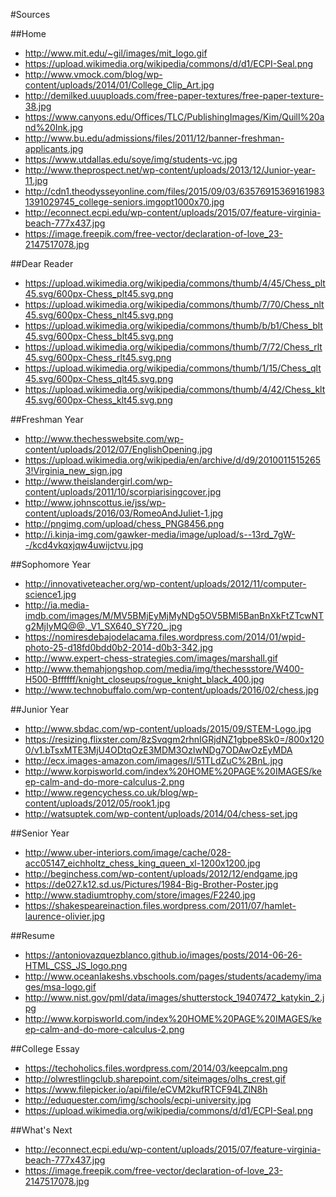 #Sources

##Home
- <http://www.mit.edu/~gil/images/mit_logo.gif>
- <https://upload.wikimedia.org/wikipedia/commons/d/d1/ECPI-Seal.png>
- <http://www.vmock.com/blog/wp-content/uploads/2014/01/College_Clip_Art.jpg>
- <http://demilked.uuuploads.com/free-paper-textures/free-paper-texture-38.jpg>
- <https://www.canyons.edu/Offices/TLC/PublishingImages/Kim/Quill%20and%20Ink.jpg>
- <http://www.bu.edu/admissions/files/2011/12/banner-freshman-applicants.jpg>
- <https://www.utdallas.edu/soye/img/students-vc.jpg>
- <http://www.theprospect.net/wp-content/uploads/2013/12/Junior-year-11.jpg>
- <http://cdn1.theodysseyonline.com/files/2015/09/03/635769153691619831391029745_college-seniors.imgopt1000x70.jpg>
- <http://econnect.ecpi.edu/wp-content/uploads/2015/07/feature-virginia-beach-777x437.jpg>
- <https://image.freepik.com/free-vector/declaration-of-love_23-2147517078.jpg>

##Dear Reader
- <https://upload.wikimedia.org/wikipedia/commons/thumb/4/45/Chess_plt45.svg/600px-Chess_plt45.svg.png>
- <https://upload.wikimedia.org/wikipedia/commons/thumb/7/70/Chess_nlt45.svg/600px-Chess_nlt45.svg.png>
- <https://upload.wikimedia.org/wikipedia/commons/thumb/b/b1/Chess_blt45.svg/600px-Chess_blt45.svg.png>
- <https://upload.wikimedia.org/wikipedia/commons/thumb/7/72/Chess_rlt45.svg/600px-Chess_rlt45.svg.png>
- <https://upload.wikimedia.org/wikipedia/commons/thumb/1/15/Chess_qlt45.svg/600px-Chess_qlt45.svg.png>
- <https://upload.wikimedia.org/wikipedia/commons/thumb/4/42/Chess_klt45.svg/600px-Chess_klt45.svg.png>


##Freshman Year
- <http://www.thechesswebsite.com/wp-content/uploads/2012/07/EnglishOpening.jpg>
- <https://upload.wikimedia.org/wikipedia/en/archive/d/d9/20100115152653!Virginia_new_sign.jpg>
- <http://www.theislandergirl.com/wp-content/uploads/2011/10/scorpiarisingcover.jpg>
- <http://www.johnscottus.ie/jss/wp-content/uploads/2016/03/RomeoAndJuliet-1.jpg>
- <http://pngimg.com/upload/chess_PNG8456.png>
- <http://i.kinja-img.com/gawker-media/image/upload/s--13rd_7gW--/kcd4vkqxjqw4uwijctvu.jpg>

##Sophomore Year
- <http://innovativeteacher.org/wp-content/uploads/2012/11/computer-science1.jpg>
- <http://ia.media-imdb.com/images/M/MV5BMjEyMjMyNDg5OV5BMl5BanBnXkFtZTcwNTg2MjIyMQ@@._V1_SX640_SY720_.jpg>
- <https://nomiresdebajodelacama.files.wordpress.com/2014/01/wpid-photo-25-d18fd0bdd0b2-2014-d0b3-342.jpg>
- <http://www.expert-chess-strategies.com/images/marshall.gif>
- <http://www.themahjongshop.com/media/img/thechessstore/W400-H500-Bffffff/knight_closeups/rogue_knight_black_400.jpg>
- <http://www.technobuffalo.com/wp-content/uploads/2016/02/chess.jpg>

##Junior Year
- <http://www.sbdac.com/wp-content/uploads/2015/09/STEM-Logo.jpg>
- <https://resizing.flixster.com/8zSvqgm2rhnIGRjdNZ1gbpe8Sk0=/800x1200/v1.bTsxMTE3MjU4ODtqOzE3MDM3OzIwNDg7ODAwOzEyMDA>
- <http://ecx.images-amazon.com/images/I/51TLdZuC%2BnL.jpg>
- <http://www.korpisworld.com/index%20HOME%20PAGE%20IMAGES/keep-calm-and-do-more-calculus-2.png>
- <http://www.regencychess.co.uk/blog/wp-content/uploads/2012/05/rook1.jpg>
- <http://watsuptek.com/wp-content/uploads/2014/04/chess-set.jpg>

##Senior Year
- <http://www.uber-interiors.com/image/cache/028-acc05147_eichholtz_chess_king_queen_xl-1200x1200.jpg>
- <http://beginchess.com/wp-content/uploads/2012/12/endgame.jpg>
- <https://de027.k12.sd.us/Pictures/1984-Big-Brother-Poster.jpg>
- <http://www.stadiumtrophy.com/store/images/F2240.jpg>
- <https://shakespeareinaction.files.wordpress.com/2011/07/hamlet-laurence-olivier.jpg>

##Resume
- <https://antoniovazquezblanco.github.io/images/posts/2014-06-26-HTML_CSS_JS_logo.png>
- <http://www.oceanlakeshs.vbschools.com/pages/students/academy/images/msa-logo.gif>
- <http://www.nist.gov/pml/data/images/shutterstock_19407472_katykin_2.jpg>
- <http://www.korpisworld.com/index%20HOME%20PAGE%20IMAGES/keep-calm-and-do-more-calculus-2.png>

##College Essay
- <https://techoholics.files.wordpress.com/2014/03/keepcalm.png>
- <http://olwrestlingclub.sharepoint.com/siteimages/olhs_crest.gif>
- <https://www.filepicker.io/api/file/eCVM2kufRTCF94LZlN8h>
- <http://eduquester.com/img/schools/ecpi-university.jpg>
- <https://upload.wikimedia.org/wikipedia/commons/d/d1/ECPI-Seal.png>

##What's Next
- <http://econnect.ecpi.edu/wp-content/uploads/2015/07/feature-virginia-beach-777x437.jpg>
- <https://image.freepik.com/free-vector/declaration-of-love_23-2147517078.jpg>